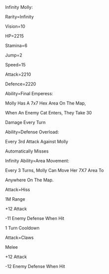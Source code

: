Infinity Molly:

Rarity=Infinity

Vision=10

HP=2215

Stamina=6

Jump=2

Speed=15

Attack=2210

Defence=2220

Ability=Final Emperess:

Molly Has A 7x7 Hex Area On The Map,

When An Enemy Cat Enters, They Take 30

Damage Every Turn

Ability=Defense Overload:

Every 3rd Attack Against Molly

Automatically Misses

Infinity Ability=Area Movement:

Every 3 Turns, Molly Can Move Her 7X7 Area To

Anywhere On The Map.

Attack=Hiss

1M Range

+12 Attack

-11 Enemy Defense When Hit

1 Turn Cooldown

Attack=Claws

Melee

+12 Attack

-12 Enemy Defense When Hit

